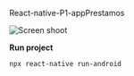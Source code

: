 React-native-P1-appPrestamos

![Screen shoot](https://uc4610189427ef411747b2e93efa.previews.dropboxusercontent.com/p/thumb/ABFUpEvBwMIwhIpf0KV1S9TtLY9L_NdA_SAWN_9WDkgkR_njMBtdxTTe8oFgB8VER-QIb_gSocZCDi6Smb42aYs_e5pc8Mv1yUDItoJg1hWNHy8q6vpLk6_aVmx_kPHDAnZNKlaDT4WDZrBrb8Q8qrYJ8k3uTM8obEJgzFI8CmJ6JwzernpKo8TEVUNUrIkSCURfCLnmGTXUm3J_HuYHoNKMoWJX4IFir8CkZqh1ahErnnE4uUq0IXeRY-qrjF1x5a2BUri68ds55DMMjxeNisHwvQpCyRm0aMkFpy0eM3B6WUw3K1XD014UW3CViOhfQJJ7HcGYuFEWCtZ5WEDwoVWnkcDarDhF-CGlwGn9G6krDxrmF1SROXmLK_BLaihUGg8hoDVo7BRz1g4svW3tc6XN/p.png?fv_content=true&size_mode=5)

**Run project**

`npx react-native run-android`
